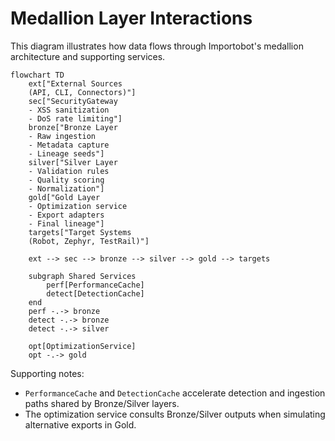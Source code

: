 # Medallion Layer Interactions

This diagram illustrates how data flows through Importobot's medallion
architecture and supporting services.

```mermaid
flowchart TD
    ext["External Sources
    (API, CLI, Connectors)"]
    sec["SecurityGateway
    - XSS sanitization
    - DoS rate limiting"]
    bronze["Bronze Layer
    - Raw ingestion
    - Metadata capture
    - Lineage seeds"]
    silver["Silver Layer
    - Validation rules
    - Quality scoring
    - Normalization"]
    gold["Gold Layer
    - Optimization service
    - Export adapters
    - Final lineage"]
    targets["Target Systems
    (Robot, Zephyr, TestRail)"]

    ext --> sec --> bronze --> silver --> gold --> targets

    subgraph Shared Services
        perf[PerformanceCache]
        detect[DetectionCache]
    end
    perf -.-> bronze
    detect -.-> bronze
    detect -.-> silver

    opt[OptimizationService]
    opt -.-> gold
```

Supporting notes:

- `PerformanceCache` and `DetectionCache` accelerate detection and ingestion
  paths shared by Bronze/Silver layers.
- The optimization service consults Bronze/Silver outputs when simulating
  alternative exports in Gold.
